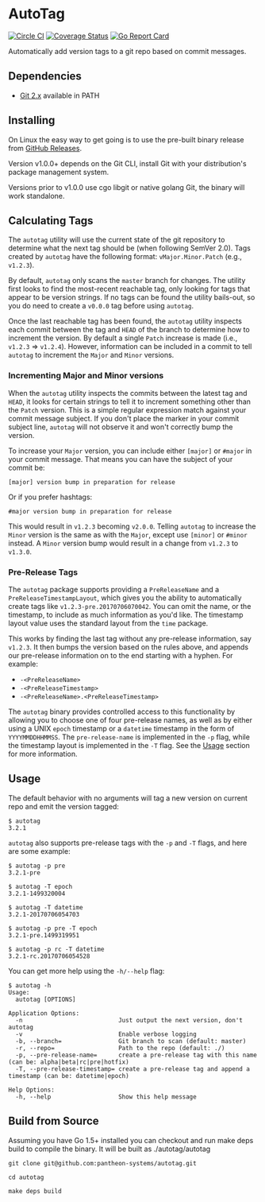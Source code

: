 AutoTag
=======

[![Circle CI](https://circleci.com/gh/pantheon-systems/autotag.svg?style=shield&circle-token=ef9a68c180d0d470c594d39caf9e2a86fc529935)](https://circleci.com/gh/pantheon-systems/autotag)
[![Coverage Status](https://coveralls.io/repos/github/pantheon-systems/autotag/badge.svg?branch=master)](https://coveralls.io/github/pantheon-systems/autotag?branch=master)
[![Go Report Card](https://goreportcard.com/badge/github.com/pantheon-systems/autotag)](https://goreportcard.com/report/github.com/pantheon-systems/autotag)

Automatically add version tags to a git repo based on commit messages.

Dependencies
------------

* [Git 2.x](https://git-scm.com/downloads) available in PATH

Installing
----------

On Linux the easy way to get going is to use the pre-built binary release from [GitHub Releases](https://github.com/pantheon-systems/autotag/releases).

Version v1.0.0+ depends on the Git CLI, install Git with your distribution's package management system.

Versions prior to v1.0.0 use cgo libgit or native golang Git, the binary will work standalone.

Calculating Tags
----------------

The `autotag` utility will use the current state of the git repository to determine what the next tag should be (when following SemVer 2.0).
Tags created by `autotag` have the following format: `vMajor.Minor.Patch` (e.g., `v1.2.3`).

By default, `autotag` only scans the `master` branch for changes. The utility first looks to find the most-recent reachable tag, only
looking for tags that appear to be version strings. If no tags can be found the utility bails-out, so you do need to create a `v0.0.0` tag
before using `autotag`.

Once the last reachable tag has been found, the `autotag` utility inspects each commit between the tag and `HEAD` of the branch to determine
how to increment the version. By default a single `Patch` increase is made (i.e., `v1.2.3` => `v1.2.4`). However, information can be included
in a commit to tell `autotag` to increment the `Major` and `Minor` versions.

### Incrementing Major and Minor versions

When the `autotag` utility inspects the commits between the latest tag and `HEAD`, it looks for certain strings to tell it to increment
something other than the `Patch` version. This is a simple regular expression match against your commit message subject. If you don't
place the marker in your commit subject line, `autotag` will not observe it and won't correctly bump the version.

To increase your `Major` version, you can include either `[major]` or `#major` in your commit message. That means you can have the subject
of your commit be:

```console
[major] version bump in preparation for release
```

Or if you prefer hashtags:

```console
#major version bump in preparation for release
```

This would result in `v1.2.3` becoming `v2.0.0`. Telling `autotag` to increase the `Minor` version is the same as with the `Major`, except
use `[minor]` or `#minor` instead. A `Minor` version bump would result in a change from `v1.2.3` to `v1.3.0`.

### Pre-Release Tags

The `autotag` package supports providing a `PreReleaseName` and a `PreReleaseTimestampLayout`, which gives you the ability to automatically
create tags like `v1.2.3-pre.20170706070042`. You can omit the name, or the timestamp, to include as much information as you'd like. The
timestamp layout value uses the standard layout from the `time` package.

This works by finding the last tag without any pre-release information, say `v1.2.3`. It then bumps the version based on the rules above,
and appends our pre-release information on to the end starting with a hyphen. For example:

* `-<PreReleaseName>`
* `-<PreReleaseTimestamp>`
* `-<PreReleaseName>.<PreReleaseTimestamp>`

The `autotag` binary provides controlled access to this functionality by allowing you to choose one of four pre-release names, as well
as by either using a UNIX `epoch` timestamp or a `datetime` timestamp in the form of `YYYYMMDDHHMMSS`. The `pre-release-name` is
implemented in the `-p` flag, while the timestamp layout is implemented in the `-T` flag. See the [Usage](#Usage) section for more
information.

Usage
-----

The default behavior with no arguments will tag a new version on current repo and emit the version tagged:

```console
$ autotag
3.2.1
```

`autotag` also supports pre-release tags with the `-p` and `-T` flags, and here are some example:

```console
$ autotag -p pre
3.2.1-pre

$ autotag -T epoch
3.2.1-1499320004

$ autotag -T datetime
3.2.1-20170706054703

$ autotag -p pre -T epoch
3.2.1-pre.1499319951

$ autotag -p rc -T datetime
3.2.1-rc.20170706054528
```

You can get more help using the `-h/--help` flag:

```console
$ autotag -h
Usage:
  autotag [OPTIONS]

Application Options:
  -n                           Just output the next version, don't autotag
  -v                           Enable verbose logging
  -b, --branch=                Git branch to scan (default: master)
  -r, --repo=                  Path to the repo (default: ./)
  -p, --pre-release-name=      create a pre-release tag with this name (can be: alpha|beta|rc|pre|hotfix)
  -T, --pre-release-timestamp= create a pre-release tag and append a timestamp (can be: datetime|epoch)

Help Options:
  -h, --help                   Show this help message
```

Build from Source
-----------------

Assuming you have Go 1.5+ installed you can checkout and run make deps build to compile the binary. It will be built as ./autotag/autotag

```console
git clone git@github.com:pantheon-systems/autotag.git

cd autotag

make deps build
```
